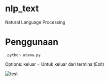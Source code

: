 # nlp_text
Natural Language Processing

# Penggunaan
```
 python utama.py 
```
Options:
keluar = Untuk keluar dari terminal(Exit)


![test](https://im5.ezgif.com/tmp/ezgif-5-c8ec83d66e.gif)
